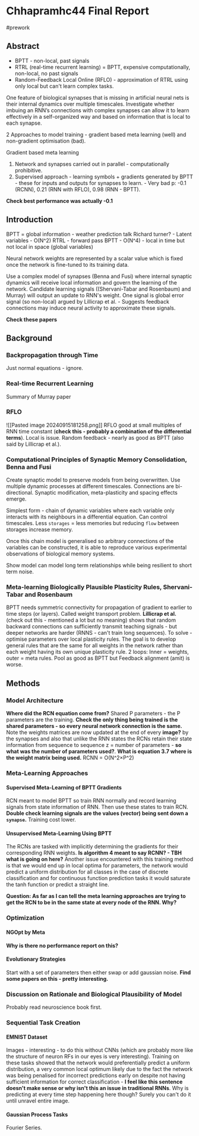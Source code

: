 # Chhapramhc44 Final Report
#prework
## Abstract
- BPTT - non-local, past signals
- RTRL (real-time recurrent learning) = BPTT, expensive computationally, non-local, no past signals
- Random-Feedback Local Online (RFLO) - approximation of RTRL using only local but can't learn complex tasks.

One feature of biological synapses that is missing in artificial neural nets is their internal dynamics over multiple timescales.
Investigate whether imbuing an RNN’s connections with complex synapses can allow it to learn effectively in a self-organized way and based on information that is local to each synapse.

2 Approaches to model training - gradient based meta learning (well) and non-gradient optimisation (bad).

Gradient based meta learning
1) Network and synapses carried out in parallel - computationally prohibitive.
2) Supervised approach - learning symbols + gradients generated by BPTT - these for inputs and outputs for synapses to learn. - Very bad p: -0.1 (RCNN), 0.21 (RNN with RFLO), 0.98 (RNN - BPTT).

**Check best performance was actually -0.1**

## Introduction

BPTT = global information - weather prediction talk Richard turner? - Latent variables - O(N^2)
RTRL - forward pass BPTT - O(N^4) - local in time but not local in space (global variables)

Neural network weights are represented by a scalar value which is fixed once the network is fine-tuned to its training data.

Use a complex model of synapses (Benna and Fusi) where internal synaptic dynamics will receive local information and govern the learning of the network. 
Candidate learning signals ((Shervani-Tabar and Rosenbaum) and Murray) will output an update to RNN's weight.
One signal is global error signal (so non-local) argued by Lillicrap et al. - Suggests feedback connections may induce neural activity to approximate these signals.

**Check these papers**

## Background

### Backpropagation through Time

Just normal equations - ignore.

### Real-time Recurrent Learning

Summary of Murray paper

### RFLO

![[Pasted image 20240915181258.png]]
RFLO good at small multiples of RNN time constant (**check this - probably a combination of the differential terms**).
Local is issue.
Random feedback - nearly as good as BPTT (also said by Lillicrap et al.).
### Computational Principles of Synaptic Memory Consolidation, Benna and Fusi

Create synaptic model to preserve models from being overwritten.
Use multiple dynamic processes at different timescales.
Connections are bi-directional.
Synaptic modification, meta-plasticity and spacing effects emerge.

Simplest form - chain of dynamic variables where each variable only interacts with its neighbours in a differential equation.
Can control timescales.
Less `storages` = less memories but reducing `flow` between storages increase memory.

Once this chain model is generalised so arbitrary connections of the variables can be constructed, it is able to reproduce various experimental observations of biological memory systems.

Show model can model long term relationships while being resilient to short term noise.

### Meta-learning Biologically Plausible Plasticity Rules, Shervani-Tabar and Rosenbaum
BPTT needs symmetric connectivity for propagation of gradient to earlier to time steps (or layers).
Called weight transport problem.
**Lillicrap et al.** (check out this - mentioned a lot but no meaning) shows that random backward connections can sufficiently transmit teaching signals - but deeper networks are harder (RNNS - can't train long sequences).
To solve - optimise parameters over local plasticity rules.
The goal is to develop general rules that are the same for all weights in the network rather than each weight having its own unique plasticity rule.
2 loops: Inner = weights, outer = meta rules.
Pool as good as BPTT but Feedback alignment (amit) is worse.
## Methods
### Model Architecture
**Where did the RCN equation come from?**
Shared P parameters - the P parameters are the training. **Check the only thing being trained is the shared parameters - so every neural network connection is the same.**
Note the weights matrices are now updated at the end of every **image?** by the synapses and also that unlike the RNN states the RCNs retain their state information from sequence to sequence
z = number of parameters - **so what was the number of parameters used?**.
**What is equation 3.7 where is the weight matrix being used.**
RCNN = O(N^2$\times$P^2)
### Meta-Learning Approaches
#### Supervised Meta-Learning of BPTT Gradients
RCN meant to model BPTT so train RNN normally and record learning signals from state information of RNN. Then use these states to train RCN.
**Double check learning signals are the values (vector) being sent down a `synapse`.**
Training cost lower.
#### Unsupervised Meta-Learning Using BPTT
The RCNs are tasked with implicitly determining the gradients for their corresponding RNN weights.
**Is algorithm 4 meant to say RCNN? - TBH what is going on here?**
Another issue encountered with this training method is that we would end up in local optima for parameters, the network would predict a uniform distribution for all classes in the case of discrete classification and for continuous function prediction tasks it would saturate the tanh function or predict a straight line.

**Question: As far as I can tell the meta learning approaches are trying to get the RCN to be in the same state at every node of the RNN. Why?**
### Optimization
#### NGOpt by Meta
**Why is there no performance report on this?**
#### Evolutionary Strategies
Start with a set of parameters then either swap or add gaussian noise.
**Find some papers on this - pretty interesting.**
### Discussion on Rationale and Biological Plausibility of Model
Probably read neuroscience book first.
### Sequential Task Creation
#### EMNIST Dataset
Images - interesting - to do this without CNNs (which are probably more like the structure of neuron RFs in our eyes is very interesting).
Training on these tasks showed that the network would preferentially predict a uniform distribution, a very common local optimum likely due to the fact the network was being penalised for incorrect predictions early on despite not having sufficient information for correct classification - **I feel like this sentence doesn't make sense or why isn't this an issue in traditional RNNs**.
Why is predicting at every time step happening here though? Surely you can't do it until unravel entire image.
#### Gaussian Process Tasks
Fourier Series.

